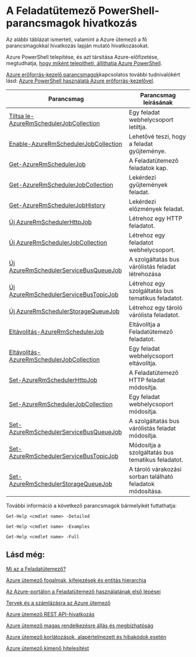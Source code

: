 <properties
 pageTitle="A Feladatütemező PowerShell-parancsmagok hivatkozás"
 description="A Feladatütemező PowerShell-parancsmagok hivatkozás"
 services="scheduler"
 documentationCenter=".NET"
 authors="derek1ee"
 manager="kevinlam1"
 editor=""/>
<tags
 ms.service="scheduler"
 ms.workload="infrastructure-services"
 ms.tgt_pltfrm="na"
 ms.devlang="dotnet"
 ms.topic="article"
 ms.date="08/18/2016"
 ms.author="deli"/>

# <a name="scheduler-powershell-cmdlets-reference"></a>A Feladatütemező PowerShell-parancsmagok hivatkozás

Az alábbi táblázat ismerteti, valamint a Azure ütemező a fő parancsmagokkal hivatkozás lapján mutató hivatkozásokat.

Azure PowerShell telepítése, és azt társítása Azure-előfizetése, megtudhatja, [hogy miként telepítheti, állíthatja Azure PowerShell](../powershell-install-configure.md). 

[Azure erőforrás-kezelő parancsmagok](https://msdn.microsoft.com/library/mt125356\(v=azure.200\).aspx)kapcsolatos további tudnivalókért lásd: [Azure PowerShell használatá Azure erőforrás-kezelővel](../powershell-azure-resource-manager.md).

|Parancsmag|Parancsmag leírásának|
|---|---|
[Tiltsa le-AzureRmSchedulerJobCollection](https://msdn.microsoft.com/library/mt490133\(v=azure.200\).aspx) |Egy feladat webhelycsoport letiltja. 
[Enable-AzureRmSchedulerJobCollection](https://msdn.microsoft.com/library/mt490135\(v=azure.200\).aspx) |Lehetővé teszi, hogy a feladat gyűjteménye.
[Get-AzureRmSchedulerJob](https://msdn.microsoft.com/library/mt490125\(v=azure.200\).aspx) |A Feladatütemező feladatok kap.
[Get-AzureRmSchedulerJobCollection](https://msdn.microsoft.com/library/mt490132\(v=azure.200\).aspx) |Lekérdezi gyűjtemények feladat.
[Get-AzureRmSchedulerJobHistory](https://msdn.microsoft.com/library/mt490126\(v=azure.200\).aspx) |Lekérdezi előzmények feladat.
[Új AzureRmSchedulerHttpJob](https://msdn.microsoft.com/library/mt490136\(v=azure.200\).aspx) |Létrehoz egy HTTP feladatot.
[Új AzureRmSchedulerJobCollection](https://msdn.microsoft.com/library/mt490141\(v=azure.200\).aspx) |Létrehoz egy feladatot webhelycsoport.
[Új AzureRmSchedulerServiceBusQueueJob](https://msdn.microsoft.com/library/mt490134\(v=azure.200\).aspx) |A szolgáltatás bus várólistás feladat létrehozása
[Új AzureRmSchedulerServiceBusTopicJob](https://msdn.microsoft.com/library/mt490142\(v=azure.200\).aspx) |Létrehoz egy szolgáltatás bus tematikus feladatot.
[Új AzureRmSchedulerStorageQueueJob](https://msdn.microsoft.com/library/mt490127\(v=azure.200\).aspx) |Létrehoz egy tároló várólista feladatot. 
[Eltávolítás-AzureRmSchedulerJob](https://msdn.microsoft.com/library/mt490140\(v=azure.200\).aspx) |Eltávolítja a Feladatütemező feladatot.  
[Eltávolítás-AzureRmSchedulerJobCollection](https://msdn.microsoft.com/library/mt490131\(v=azure.200\).aspx) |Egy feladat webhelycsoport eltávolítja. 
[Set-AzureRmSchedulerHttpJob](https://msdn.microsoft.com/library/mt490130\(v=azure.200\).aspx) |A Feladatütemező HTTP feladat módosítja.
[Set-AzureRmSchedulerJobCollection](https://msdn.microsoft.com/library/mt490129\(v=azure.200\).aspx) |Egy feladat webhelycsoport módosítja. 
[Set-AzureRmSchedulerServiceBusQueueJob](https://msdn.microsoft.com/library/mt490143\(v=azure.200\).aspx) |A szolgáltatás bus várólistás feladat módosítja.  
[Set-AzureRmSchedulerServiceBusTopicJob](https://msdn.microsoft.com/library/mt490137\(v=azure.200\).aspx) |Módosítja a szolgáltatás bus tematikus feladatot. 
[Set-AzureRmSchedulerStorageQueueJob](https://msdn.microsoft.com/library/mt490128\(v=azure.200\).aspx) |A tároló várakozási sorban található feladatok módosítása.   

További információ a következő parancsmagok bármelyikét futtathatja: 

```
Get-Help <cmdlet name> -Detailed
```
```
Get-Help <cmdlet name> -Examples
```
```
Get-Help <cmdlet name> -Full
```

## <a name="see-also"></a>Lásd még:


 [Mi az a Feladatütemező?](scheduler-intro.md)

 [Azure ütemező fogalmak, kifejezések és entitás hierarchia](scheduler-concepts-terms.md)

 [Az Azure-portálon a Feladatütemező használatának első lépései](scheduler-get-started-portal.md)

 [Tervek és a számlázásra az Azure ütemező](scheduler-plans-billing.md)

 [Azure ütemező REST API-hivatkozás](https://msdn.microsoft.com/library/mt629143)

 [Azure ütemező magas rendelkezésre állás és megbízhatóság](scheduler-high-availability-reliability.md)

 [Azure ütemező korlátozások, alapértelmezett és hibakódok esetén](scheduler-limits-defaults-errors.md)

 [Azure ütemező kimenő hitelesítést](scheduler-outbound-authentication.md)

